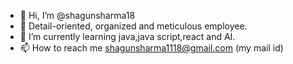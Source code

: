 - 👋 Hi, I’m @shagunsharma18
- 👀 Detail-oriented, organized and meticulous employee.
- 🌱 I’m currently learning java,java script,react and AI.
- 📫 How to reach me shagunsharma1118@gmail.com (my mail id)

<!---
shagunsharma18/shagunsharma18 is a ✨ special ✨ repository because its `README.md` (this file) appears on your GitHub profile.
You can click the Preview link to take a look at your changes.
--->
